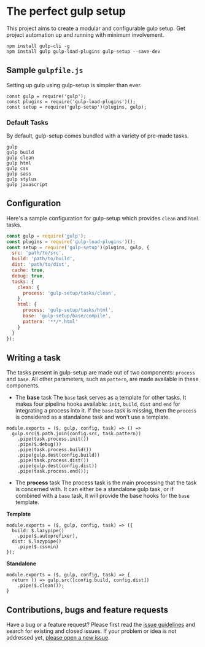 # The perfect gulp setup
This project aims to create a modular and configurable gulp setup. Get project automation up and running with minimum involvement.

~~~
npm install gulp-cli -g
npm install gulp gulp-load-plugins gulp-setup --save-dev
~~~

## Sample `gulpfile.js`
Setting up gulp using gulp-setup is simpler than ever.
~~~
const gulp = require('gulp');
const plugins = require('gulp-load-plugins')();
const setup = require('gulp-setup')(plugins, gulp);
~~~

### Default Tasks
By default, gulp-setup comes bundled with a variety of pre-made tasks.
~~~
gulp
gulp build
gulp clean
gulp html
gulp css
gulp sass
gulp stylus
gulp javascript
~~~


## Configuration
Here's a sample configuration for gulp-setup which provides `clean` and `html` tasks.
```js
const gulp = require('gulp');
const plugins = require('gulp-load-plugins')();
const setup = require('gulp-setup')(plugins, gulp, {
  src: 'path/to/src',
  build: 'path/to/build',
  dist: 'path/to/dist',
  cache: true,
  debug: true,
  tasks: {
    clean: {
      process: 'gulp-setup/tasks/clean',
    },
    html: {
      process: 'gulp-setup/tasks/html',
      base: 'gulp-setup/base/compile',
      pattern: '**/*.html'
    }
  }
});
```

## Writing a task
The tasks present in gulp-setup are made out of two components: `process` and `base`. All other parameters, such as `pattern`, are made available in these components.

- The __base__ task
The `base` task serves as a template for other tasks. It makes four pipeline hooks available: `init`, `build`, `dist` and `end` for integrating a process into it. If the `base` task is missing, then the `process` is considered as a standalone task and won't use a template.

~~~
module.exports = ($, gulp, config, task) => () =>
  gulp.src($.path.join(config.src, task.pattern))
    .pipe(task.process.init())
    .pipe($.debug())
    .pipe(task.process.build())
    .pipe(gulp.dest(config.build))
    .pipe(task.process.dist())
    .pipe(gulp.dest(config.dist))
    .pipe(task.process.end());
~~~

- The __process__ task
The process task is the main processing that the task is concerned with. It can either be a standalone gulp task, or if combined with a `base` task, it will provide the base hooks for the `base` template.

__Template__
~~~
module.exports = ($, gulp, config, task) => ({
  build: $.lazypipe()
    .pipe($.autoprefixer),
  dist: $.lazypipe()
    .pipe($.cssmin)
});
~~~

__Standalone__
~~~
module.exports = ($, gulp, config, task) => {
  return () => gulp.src([config.build, config.dist])
    .pipe($.clean());
}
~~~


## Contributions, bugs and feature requests

Have a bug or a feature request? Please first read the [issue guidelines](https://github.com/alexgrozav/gulp-setup/blob/master/CONTRIBUTING.md) and search for existing and closed issues. If your problem or idea is not addressed yet, [please open a new issue](https://github.com/alexgrozav/gulp-setup/issues/new).
